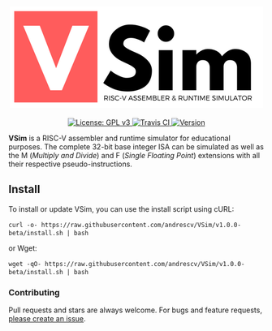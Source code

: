 <p align="center">
  <img src="./assets/logo.png" alt="VSim">
  <br><br>
  <a href="https://github.com/andrescv/VSim/blob/master/LICENSE">
    <img src="https://img.shields.io/badge/License-GPL%20v3-blue.svg" alt="License: GPL v3">
  </a>
  <a href="https://travis-ci.com/andrescv/VSim.svg?token=h9ViHq8BCqh3R8sDcjui&branch=master">
    <img src="https://travis-ci.com/andrescv/VSim.svg?token=h9ViHq8BCqh3R8sDcjui&branch=master" alt="Travis CI">
  </a>
  <a href="https://github.com/andrescv/VSim/releases">
    <img src="https://img.shields.io/github/release/andrescv/VSim/all.svg" alt="Version">
  </a>
</p>

**VSim** is a RISC-V assembler and runtime simulator for educational purposes. The complete 32-bit base integer ISA can be simulated as well as the M (_Multiply and Divide_) and F (_Single Floating Point_) extensions with all their respective pseudo-instructions.

## Install

To install or update VSim, you can use the install script using cURL:

```shell
curl -o- https://raw.githubusercontent.com/andrescv/VSim/v1.0.0-beta/install.sh | bash
```
or Wget:

```shell
wget -qO- https://raw.githubusercontent.com/andrescv/VSim/v1.0.0-beta/install.sh | bash
```

### Contributing

Pull requests and stars are always welcome. For bugs and feature requests, [please create an issue](https://github.com/andrescv/VSim/issues/new).
